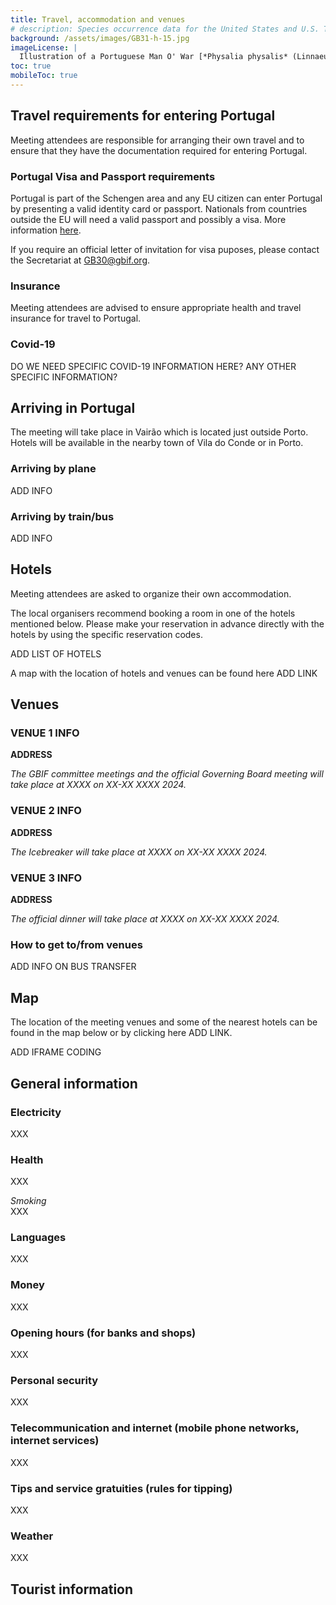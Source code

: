 ```yaml
---
title: Travel, accommodation and venues
# description: Species occurrence data for the United States and U.S. Territories.
background: /assets/images/GB31-h-15.jpg
imageLicense: |
  Illustration of a Portuguese Man O' War [*Physalia physalis* (Linnaeus, 1758).](https://www.gbif.org/species/2264734)from Manuel d'actinologie ou de zoophytologie. Paris, 1834-1836. Via the [Biodiversity Heritage Library](https://flic.kr/p/bSQdzZ)
toc: true
mobileToc: true
---
```


## Travel requirements for entering Portugal
Meeting attendees are responsible for arranging their own travel and to ensure that they have the documentation required for entering Portugal. 

### Portugal Visa and Passport requirements

Portugal is part of the Schengen area and any EU citizen can enter Portugal by presenting a valid identity card or passport. Nationals from countries outside the EU will need a valid passport and possibly a visa. More information [here](https://europa.eu/youreurope/citizens/travel/entry-exit/non-eu-nationals/index_en.htm).

If you require an official letter of invitation for visa puposes, please contact the Secretariat at [GB30@gbif.org](mailto:GB30@gbif.org). 

### Insurance
Meeting attendees are advised to ensure appropriate health and travel insurance for travel to Portugal.  

### Covid-19
DO WE NEED SPECIFIC COVID-19 INFORMATION HERE? ANY OTHER SPECIFIC INFORMATION?



## Arriving in Portugal 

The meeting will take place in Vairão which is located just outside Porto. Hotels will be available in the nearby town of Vila do Conde or in Porto. 


### Arriving by plane 

ADD INFO


### Arriving by train/bus

ADD INFO


## Hotels
Meeting attendees are asked to organize their own accommodation. 

The local organisers recommend booking a room in one of the hotels mentioned below. Please make your reservation in advance directly with the hotels by using the specific reservation codes.   

ADD LIST OF HOTELS

A map with the location of hotels and venues can be found here  ADD LINK  


## Venues

### VENUE 1 INFO
**ADDRESS**  

*The GBIF committee meetings and the official Governing Board meeting will take place at XXXX on XX-XX XXXX 2024.*  

### VENUE 2 INFO
**ADDRESS**  

*The Icebreaker will take place at XXXX on XX-XX XXXX 2024.*  

### VENUE 3 INFO
**ADDRESS**  

*The official dinner will take place at XXXX on XX-XX XXXX 2024.*  

### How to get to/from venues

ADD INFO ON BUS TRANSFER

## Map
The location of the meeting venues and some of the nearest hotels can be found in the map below or by clicking here ADD LINK.    

ADD IFRAME CODING



## General information

### Electricity
XXX  

### Health
XXX  

*Smoking*  
XXX  

### Languages
XXX  

### Money
XXX

### Opening hours (for banks and shops)
XXX

### Personal security
XXX

### Telecommunication and internet (mobile phone networks, internet services)
XXX  

### Tips and service gratuities (rules for tipping)
XXX

### Weather
XXX

## Tourist information


